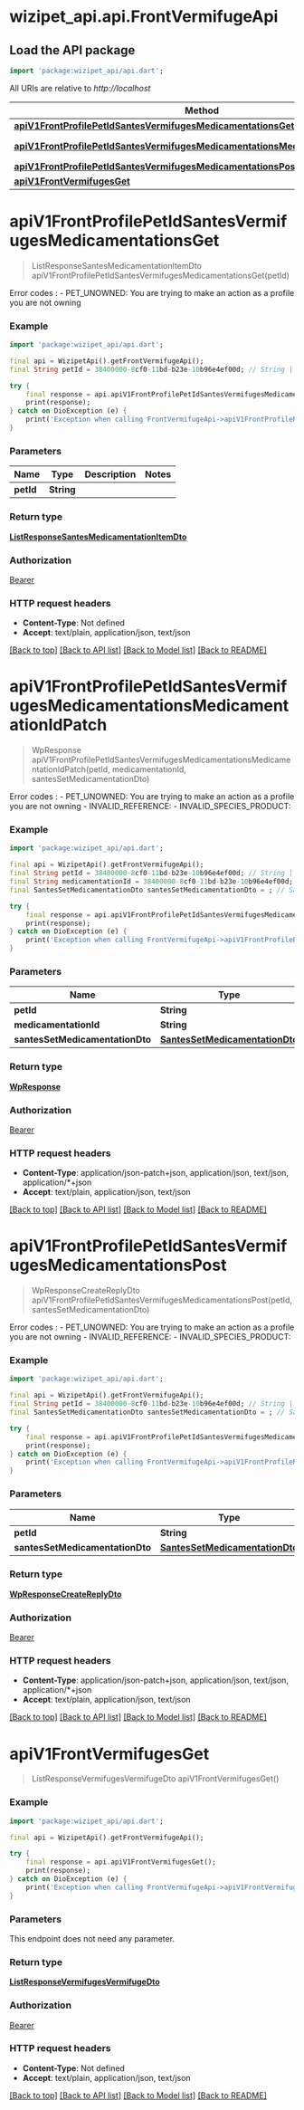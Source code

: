 # wizipet_api.api.FrontVermifugeApi

## Load the API package
```dart
import 'package:wizipet_api/api.dart';
```

All URIs are relative to *http://localhost*

Method | HTTP request | Description
------------- | ------------- | -------------
[**apiV1FrontProfilePetIdSantesVermifugesMedicamentationsGet**](FrontVermifugeApi.md#apiv1frontprofilepetidsantesvermifugesmedicamentationsget) | **GET** /api/v1/front/profile/{pet_id}/santes/vermifuges/medicamentations | 
[**apiV1FrontProfilePetIdSantesVermifugesMedicamentationsMedicamentationIdPatch**](FrontVermifugeApi.md#apiv1frontprofilepetidsantesvermifugesmedicamentationsmedicamentationidpatch) | **PATCH** /api/v1/front/profile/{pet_id}/santes/vermifuges/medicamentations/{medicamentation_id} | 
[**apiV1FrontProfilePetIdSantesVermifugesMedicamentationsPost**](FrontVermifugeApi.md#apiv1frontprofilepetidsantesvermifugesmedicamentationspost) | **POST** /api/v1/front/profile/{pet_id}/santes/vermifuges/medicamentations | 
[**apiV1FrontVermifugesGet**](FrontVermifugeApi.md#apiv1frontvermifugesget) | **GET** /api/v1/front/vermifuges | 


# **apiV1FrontProfilePetIdSantesVermifugesMedicamentationsGet**
> ListResponseSantesMedicamentationItemDto apiV1FrontProfilePetIdSantesVermifugesMedicamentationsGet(petId)



Error codes :    - PET_UNOWNED: You are trying to make an action as a profile you are not owning

### Example
```dart
import 'package:wizipet_api/api.dart';

final api = WizipetApi().getFrontVermifugeApi();
final String petId = 38400000-8cf0-11bd-b23e-10b96e4ef00d; // String | 

try {
    final response = api.apiV1FrontProfilePetIdSantesVermifugesMedicamentationsGet(petId);
    print(response);
} catch on DioException (e) {
    print('Exception when calling FrontVermifugeApi->apiV1FrontProfilePetIdSantesVermifugesMedicamentationsGet: $e\n');
}
```

### Parameters

Name | Type | Description  | Notes
------------- | ------------- | ------------- | -------------
 **petId** | **String**|  | 

### Return type

[**ListResponseSantesMedicamentationItemDto**](ListResponseSantesMedicamentationItemDto.md)

### Authorization

[Bearer](../README.md#Bearer)

### HTTP request headers

 - **Content-Type**: Not defined
 - **Accept**: text/plain, application/json, text/json

[[Back to top]](#) [[Back to API list]](../README.md#documentation-for-api-endpoints) [[Back to Model list]](../README.md#documentation-for-models) [[Back to README]](../README.md)

# **apiV1FrontProfilePetIdSantesVermifugesMedicamentationsMedicamentationIdPatch**
> WpResponse apiV1FrontProfilePetIdSantesVermifugesMedicamentationsMedicamentationIdPatch(petId, medicamentationId, santesSetMedicamentationDto)



Error codes :    - PET_UNOWNED: You are trying to make an action as a profile you are not owning   - INVALID_REFERENCE:    - INVALID_SPECIES_PRODUCT: 

### Example
```dart
import 'package:wizipet_api/api.dart';

final api = WizipetApi().getFrontVermifugeApi();
final String petId = 38400000-8cf0-11bd-b23e-10b96e4ef00d; // String | 
final String medicamentationId = 38400000-8cf0-11bd-b23e-10b96e4ef00d; // String | 
final SantesSetMedicamentationDto santesSetMedicamentationDto = ; // SantesSetMedicamentationDto | 

try {
    final response = api.apiV1FrontProfilePetIdSantesVermifugesMedicamentationsMedicamentationIdPatch(petId, medicamentationId, santesSetMedicamentationDto);
    print(response);
} catch on DioException (e) {
    print('Exception when calling FrontVermifugeApi->apiV1FrontProfilePetIdSantesVermifugesMedicamentationsMedicamentationIdPatch: $e\n');
}
```

### Parameters

Name | Type | Description  | Notes
------------- | ------------- | ------------- | -------------
 **petId** | **String**|  | 
 **medicamentationId** | **String**|  | 
 **santesSetMedicamentationDto** | [**SantesSetMedicamentationDto**](SantesSetMedicamentationDto.md)|  | [optional] 

### Return type

[**WpResponse**](WpResponse.md)

### Authorization

[Bearer](../README.md#Bearer)

### HTTP request headers

 - **Content-Type**: application/json-patch+json, application/json, text/json, application/*+json
 - **Accept**: text/plain, application/json, text/json

[[Back to top]](#) [[Back to API list]](../README.md#documentation-for-api-endpoints) [[Back to Model list]](../README.md#documentation-for-models) [[Back to README]](../README.md)

# **apiV1FrontProfilePetIdSantesVermifugesMedicamentationsPost**
> WpResponseCreateReplyDto apiV1FrontProfilePetIdSantesVermifugesMedicamentationsPost(petId, santesSetMedicamentationDto)



Error codes :    - PET_UNOWNED: You are trying to make an action as a profile you are not owning   - INVALID_REFERENCE:    - INVALID_SPECIES_PRODUCT: 

### Example
```dart
import 'package:wizipet_api/api.dart';

final api = WizipetApi().getFrontVermifugeApi();
final String petId = 38400000-8cf0-11bd-b23e-10b96e4ef00d; // String | 
final SantesSetMedicamentationDto santesSetMedicamentationDto = ; // SantesSetMedicamentationDto | 

try {
    final response = api.apiV1FrontProfilePetIdSantesVermifugesMedicamentationsPost(petId, santesSetMedicamentationDto);
    print(response);
} catch on DioException (e) {
    print('Exception when calling FrontVermifugeApi->apiV1FrontProfilePetIdSantesVermifugesMedicamentationsPost: $e\n');
}
```

### Parameters

Name | Type | Description  | Notes
------------- | ------------- | ------------- | -------------
 **petId** | **String**|  | 
 **santesSetMedicamentationDto** | [**SantesSetMedicamentationDto**](SantesSetMedicamentationDto.md)|  | [optional] 

### Return type

[**WpResponseCreateReplyDto**](WpResponseCreateReplyDto.md)

### Authorization

[Bearer](../README.md#Bearer)

### HTTP request headers

 - **Content-Type**: application/json-patch+json, application/json, text/json, application/*+json
 - **Accept**: text/plain, application/json, text/json

[[Back to top]](#) [[Back to API list]](../README.md#documentation-for-api-endpoints) [[Back to Model list]](../README.md#documentation-for-models) [[Back to README]](../README.md)

# **apiV1FrontVermifugesGet**
> ListResponseVermifugesVermifugeDto apiV1FrontVermifugesGet()





### Example
```dart
import 'package:wizipet_api/api.dart';

final api = WizipetApi().getFrontVermifugeApi();

try {
    final response = api.apiV1FrontVermifugesGet();
    print(response);
} catch on DioException (e) {
    print('Exception when calling FrontVermifugeApi->apiV1FrontVermifugesGet: $e\n');
}
```

### Parameters
This endpoint does not need any parameter.

### Return type

[**ListResponseVermifugesVermifugeDto**](ListResponseVermifugesVermifugeDto.md)

### Authorization

[Bearer](../README.md#Bearer)

### HTTP request headers

 - **Content-Type**: Not defined
 - **Accept**: text/plain, application/json, text/json

[[Back to top]](#) [[Back to API list]](../README.md#documentation-for-api-endpoints) [[Back to Model list]](../README.md#documentation-for-models) [[Back to README]](../README.md)

